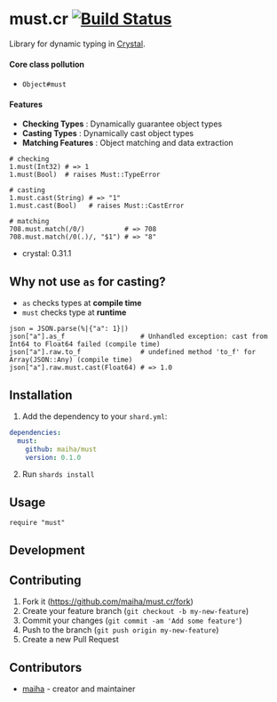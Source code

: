 # must.cr [![Build Status](https://travis-ci.org/maiha/must.cr.svg?branch=master)](https://travis-ci.org/maiha/must.cr)

Library for dynamic typing in [Crystal](http://crystal-lang.org/).

#### Core class pollution
- `Object#must`

#### Features

- **Checking Types** : Dynamically guarantee object types
- **Casting Types** : Dynamically cast object types
- **Matching Features** : Object matching and data extraction

```crystal
# checking
1.must(Int32) # => 1
1.must(Bool)  # raises Must::TypeError

# casting
1.must.cast(String) # => "1"
1.must.cast(Bool)   # raises Must::CastError

# matching
708.must.match(/0/)          # => 708
708.must.match(/0(.)/, "$1") # => "8"
```

- crystal: 0.31.1

## Why not use `as` for casting?

- `as` checks types at **compile time**
- `must` checks type at **runtime**

```crystal
json = JSON.parse(%|{"a": 1}|)
json["a"].as_f                   # Unhandled exception: cast from Int64 to Float64 failed (compile time)
json["a"].raw.to_f               # undefined method 'to_f' for Array(JSON::Any) (compile time)
json["a"].raw.must.cast(Float64) # => 1.0
```

## Installation

1. Add the dependency to your `shard.yml`:

```yaml
dependencies:
  must:
    github: maiha/must
    version: 0.1.0
```

2. Run `shards install`

## Usage

```crystal
require "must"
```

## Development

## Contributing

1. Fork it (<https://github.com/maiha/must.cr/fork>)
2. Create your feature branch (`git checkout -b my-new-feature`)
3. Commit your changes (`git commit -am 'Add some feature'`)
4. Push to the branch (`git push origin my-new-feature`)
5. Create a new Pull Request

## Contributors

- [maiha](https://github.com/maiha) - creator and maintainer
